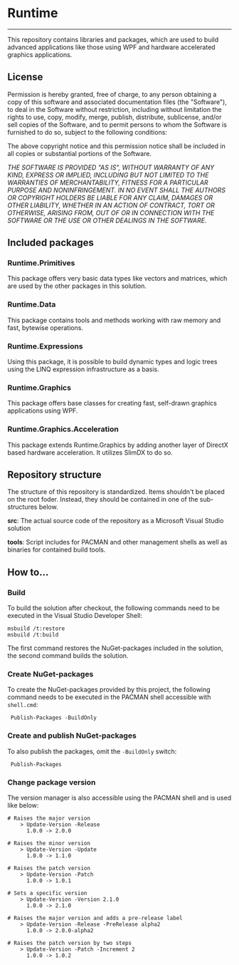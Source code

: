 # Runtime
---

This repository contains libraries and packages, which are used to build advanced applications like those using WPF and hardware accelerated graphics applications.

## License
Permission is hereby granted, free of charge, to any person obtaining a copy of this software and associated documentation files (the "Software"), to deal in the Software without restriction, including without limitation the rights to use, copy, modify, merge, publish, distribute, sublicense, and/or sell copies of the Software, and to permit persons to whom the Software is furnished to do so, subject to the following conditions:

The above copyright notice and this permission notice shall be included in all copies or substantial portions of the Software.

*THE SOFTWARE IS PROVIDED "AS IS", WITHOUT WARRANTY OF ANY KIND, EXPRESS OR IMPLIED, INCLUDING BUT NOT LIMITED TO THE WARRANTIES OF MERCHANTABILITY, FITNESS FOR A PARTICULAR PURPOSE AND NONINFRINGEMENT. IN NO EVENT SHALL THE AUTHORS OR COPYRIGHT HOLDERS BE LIABLE FOR ANY CLAIM, DAMAGES OR OTHER LIABILITY, WHETHER IN AN ACTION OF CONTRACT, TORT OR OTHERWISE, ARISING FROM, OUT OF OR IN CONNECTION WITH THE SOFTWARE OR THE USE OR OTHER DEALINGS IN THE SOFTWARE.*

## Included packages

### Runtime.Primitives
This package offers very basic data types like vectors and matrices, which are used by the other packages in this solution.

### Runtime.Data
This package contains tools and methods working with raw memory and fast, bytewise operations.

### Runtime.Expressions
Using this package, it is possible to build dynamic types and logic trees using the LINQ expression infrastructure as a basis.

### Runtime.Graphics
This package offers base classes for creating fast, self-drawn graphics applications using WPF.

### Runtime.Graphics.Acceleration
This package extends Runtime.Graphics by adding another layer of DirectX based hardware acceleration. It utilizes SlimDX to do so.

## Repository structure

The structure of this repository is standardized. Items shouldn't be placed on the root foder. Instead, they should be contained in one of the sub-structures below.

**src**:
The actual source code of the repository as a Microsoft Visual Studio solution

**tools**:
Script includes for PACMAN and other management shells as well as binaries for contained build tools.

## How to...

### Build
To build the solution after checkout, the following commands need to be executed in the Visual Studio Developer Shell:

	msbuild /t:restore
	msbuild /t:build

The first command restores the NuGet-packages included in the solution, the second command builds the solution.

### Create NuGet-packages
To create the NuGet-packages provided by this project, the following command needs to be executed in the PACMAN shell accessible with `shell.cmd`:

	 Publish-Packages -BuildOnly

### Create and publish NuGet-packages
To also publish the packages, omit the `-BuildOnly` switch:

	 Publish-Packages

### Change package version
The version manager is also accessible using the PACMAN shell and is used like below:

	# Raises the major version
		> Update-Version -Release
		  1.0.0 -> 2.0.0

	# Raises the minor version
		> Update-Version -Update
		  1.0.0 -> 1.1.0

	# Raises the patch version
		> Update-Version -Patch
		  1.0.0 -> 1.0.1

	# Sets a specific version
		> Update-Version -Version 2.1.0
		  1.0.0 -> 2.1.0

	# Raises the major version and adds a pre-release label 
		> Update-Version -Release -PreRelease alpha2
		  1.0.0 -> 2.0.0-alpha2

	# Raises the patch version by two steps
		> Update-Version -Patch -Increment 2
		  1.0.0 -> 1.0.2
